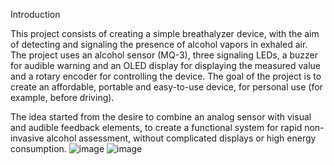 Introduction

This project consists of creating a simple breathalyzer device, with the aim of detecting and signaling the presence of alcohol vapors in exhaled air. The project uses an alcohol sensor (MQ-3), three signaling LEDs, a buzzer for audible warning and an OLED display for displaying the measured value and a rotary encoder for controlling the device.
The goal of the project is to create an affordable, portable and easy-to-use device, for personal use (for example, before driving).

The idea started from the desire to combine an analog sensor with visual and audible feedback elements, to create a functional system for rapid non-invasive alcohol assessment, without complicated displays or high energy consumption.
![image](https://github.com/user-attachments/assets/b95bc4d6-1ca6-4f8f-97b9-393e8e8daf27)
![image](https://github.com/user-attachments/assets/d5033b96-b71b-4166-bbbe-1017bac59cdb)

